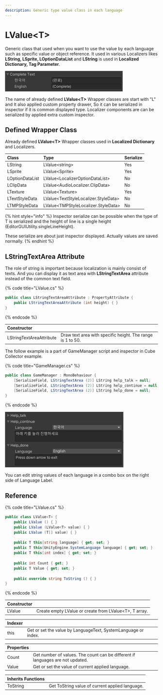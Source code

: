```yaml
---
description: Generic type value class in each language
---
```


# LValue&lt;T&gt;

Generic class that used when you want to use the value by each language such as specific value or object reference. It used in various Localizers likes **LString, LSprite, LOptionDataList** and **LString** is used in **Localized Dictionary, Tag Parameter**.

![LString example of Cube Collector](../.gitbook/assets/lstring_drawer.png)

The name of already defined **LValue&lt;T&gt;** Wrapper classes are start with "L" and It also applied custom property drawer, So it can be serialized in inspector if it is common displayed type. Localizer components are can be serialized by applied extra custom inspector.

## Defined Wrapper Class

Already defined **LValue&lt;T&gt;** Wrapper classes used in **Localized Dictionary** and Localizers.

| Class | Type | Serialize |
| :--- | :--- | :--- |
| LString | LValue&lt;string&gt; | Yes |
| LSprite | LValue&lt;Sprite&gt; | Yes |
| LOptionDataList | LValue&lt;LocalizerOptionDataList&gt; | No |
| LClipData | LValue&lt;AudioLocalizer.ClipData&gt; | No |
| LTexture | LValue&lt;Texture&gt; | Yes |
| LTextStyleData | LValue&lt;TextStyleLocalizer.StyleData&gt; | No |
| LTMPStyleData | LValue&lt;TMPStyleLocalizer.StyleData&gt; | No |

{% hint style="info" %}
Inspector serialize can be possible when the type of T is serialized and the height of line is a single height \(EditorGUIUtility.singleLineHeight\).

These serialize are about just inspector displayed. Actually values are saved normally.
{% endhint %}

## LStringTextArea Attribute

The role of string is important because localization is mainly consist of texts. And you can display it as text area with **LStringTextArea** attribute instead of the common text field.

{% code title="LValue.cs" %}
```csharp
public class LStringTextAreaAttribute : PropertyAttribute {
    public LStringTextAreaAttribute (int height) { }
}
```
{% endcode %}

| Constructor |  |
| :--- | :--- |
| LStringTextAreaAttribute | Draw text area with specific height. The range is 1 to 50. |



The follow example is a part of GameManager script and inspector in Cube Collector example.

{% code title="GameManager.cs" %}
```csharp
public class GameManager : MonoBehaviour {
    [SerializeField, LStringTextArea (2)] LString help_talk = null;
    [SerializeField, LStringTextArea (2)] LString help_continue = null;
    [SerializeField, LStringTextArea (2)] LString help_done = null;
}
```
{% endcode %}

![](../.gitbook/assets/lstring_textarea_drawer.png)

You can edit string values of each language in a combo box on the right side of Language Label.

## Reference

{% code title="LValue.cs" %}
```csharp
public class LValue<T> {
    public LValue () { }
    public LValue (LValue<T> value) { }
    public LValue (T[] value) { }
    
    public T this[string language] { get; set; }
    public T this[UnityEngine.SystemLanguage language] { get; set; }
    public T this[int index] { get; set; }
    
    public int Count { get; }
    public T Value { get; set; }

    public override string ToString () { }
}
```
{% endcode %}

| Constructor |  |
| :--- | :--- |
| LValue | Create empty LValue or create from LValue&lt;T&gt;, T array. |

| Indexer |  |
| :--- | :--- |
| this | Get or set the value by LanguageText, SystemLanguage or index. |

| Properties |  |
| :--- | :--- |
| Count | Get number of values. The count can be different if languages are not updated. |
| Value | Get or set the value of current applied language. |

| Inherits Functions |  |
| :--- | :--- |
| ToString | Get ToString value of current applied language. |

